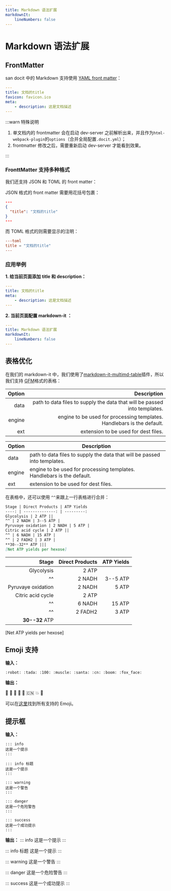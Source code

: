 ```yaml
---
title: Markdown 语法扩展
markdownIt:
    lineNumbers: false
---
```


# Markdown 语法扩展

## FrontMatter

san docit 中的 Markdown 支持使用 [YAML front matter](https://jekyllrb.com/docs/frontmatter/)：

```yaml
---
title: 文档的title
favicon: favicon.ico
meta:
    - description: 这是文档描述
---

```

:::warn 特殊说明

1. 单文档内的 frontmatter 会在启动 dev-server 之前解析出来，并且作为`html-webpack-plugin`的`options`（合并全局配置`.docit.yml`）；
2. frontmatter 修改之后，需要重新启动 dev-server 才能看到效果。

:::

### FronttMatter 支持多种格式

我们还支持 JSON 和 TOML 的 front matter：

JSON 格式的 front matter 需要用花括号包裹：

```json
---
{
  "title": "文档的title"
}
---
```

而 TOML 格式的则需要显示的注明：

```toml
---toml
title = "文档的title"
---
```

### 应用举例

**1. 给当前页面添加 title 和 description：**

```yaml
---
title: 文档的title
meta:
    - description: 这是文档描述
---

```

**2. 当前页面配置 markdown-it ：**

```yaml
---
title: Markdown 语法扩展
markdownIt:
    lineNumbers: false
---

```

## 表格优化

在我们的 markdown-it 中，我们使用了[markdown-it-multimd-table](https://www.npmjs.com/package/markdown-it-multimd-table)插件，所以我们支持 [GFM](https://github.github.com/gfm/)格式的表格：

| Option |                                                               Description |
| -----: | ------------------------------------------------------------------------: |
|   data | path to data files to supply the data that will be passed into templates. |
| engine |    engine to be used for processing templates. Handlebars is the default. |
|    ext |                                      extension to be used for dest files. |

| Option | Description                                                               |
| ------ | ------------------------------------------------------------------------- |
| data   | path to data files to supply the data that will be passed into templates. |
| engine | engine to be used for processing templates. Handlebars is the default.    |
| ext    | extension to be used for dest files.                                      |

在表格中，还可以使用 `^^`来跟上一行表格进行合并：

```markdown {lineNumber: false}
Stage | Direct Products | ATP Yields
----: | --------------: | ---------:
Glycolysis | 2 ATP ||
^^ | 2 NADH | 3--5 ATP |
Pyruvaye oxidation | 2 NADH | 5 ATP |
Citric acid cycle | 2 ATP ||
^^ | 6 NADH | 15 ATP |
^^ | 2 FADH2 | 3 ATP |
**30--32** ATP |||
[Net ATP yields per hexose]
```

Stage | Direct Products | ATP Yields
----: | --------------: | ---------:
Glycolysis | 2 ATP ||
^^ | 2 NADH | 3--5 ATP |
Pyruvaye oxidation | 2 NADH | 5 ATP |
Citric acid cycle | 2 ATP ||
^^ | 6 NADH | 15 ATP |
^^ | 2 FADH2 | 3 ATP |
**30--32** ATP |||
[Net ATP yields per hexose]

## Emoji 支持

**输入：**

```
:robot: :tada: :100: :muscle: :santa: :cn: :boom: :fox_face:
```

**输出：**

:robot: :tada: :100: :muscle: :santa: :cn: :boom: :fox_face:

可以在[这里](https://github.com/markdown-it/markdown-it-emoji/blob/master/lib/data/full.json)找到所有支持的 Emoji。

## 提示框

**输入：**

```
::: info
这是一个提示
:::

::: info 标题
这是一个提示
:::

::: warning
这是一个警告
:::

::: danger
这是一个危险警告
:::

::: success
这是一个成功提示
:::
```

**输出：**
::: info
这是一个提示
:::

::: info 标题
这是一个提示
:::

::: warning
这是一个警告
:::

::: danger
这是一个危险警告
:::

::: success
这是一个成功提示
:::
